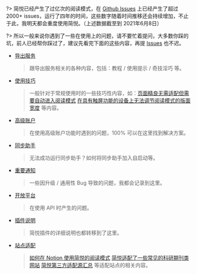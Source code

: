 ?> 简悦已经产生了过亿次的阅读模式，在 [Github Issues](https://github.com/Kenshin/simpread/issues) 上已经产生了超过 2000+ issues，运行了四年的时间，这些数字随着时间推移还会持续增加，不止于此，我明天都会重度使用简悦。（上述数据截至到 2021年6月8日）

?> 所以一般来说你遇到了一些在使用上的问题，请不要忙着提问，大多数你踩的坑，前人已经帮你踩过了，建议先看完下面的这些内容，再提 [Issues](https://github.com/kenshin/simpread/issues/new) 也不迟。

* [导出服务](https://github.com/Kenshin/simpread/discussions/categories/服务)

  > 跟导出服务相关的各种内容，包括：教程 / 使用提示 / 奇技淫巧 等。
* [使用技巧](https://github.com/Kenshin/simpread/discussions/categories/使用技巧)

  > 一般针对于常规使用时的一些技巧性内容，如：[页面精良无需适配但需要自动进入阅读模式](https://github.com/Kenshin/simpread/discussions/2117) [在具有触屏功能的设备上无法调节阅读模式的版面宽度](https://github.com/Kenshin/simpread/discussions/2088) 等内容。
* [高级账户](https://github.com/Kenshin/simpread/discussions/categories/高级账户)

  > 在使用高级账户功能时遇到的问题，100% 可以在这里找到解决方案。
* [同步助手](https://github.com/Kenshin/simpread/discussions/categories/同步助手)

  > 无法成功运行同步助手？如何将同步助手加入自启动等。
* [重要通知](https://github.com/Kenshin/simpread/discussions/categories/重要通知)

  > 一些因升级 / 通用性 Bug 导致的问题，我都会记录到这里。
* [开放平台](https://github.com/Kenshin/simpread/discussions/categories/Developer)

  > 在使用 API 时产生的问题。
* [插件说明](https://github.com/Kenshin/simpread/discussions/categories/插件说明)

  > 简悦插件的详细说明也都转移到了这里。
* [站点适配](https://github.com/Kenshin/simpread/discussions/categories/站点适配)

  > [如何在 Notion 使用简悦的阅读模式](https://github.com/Kenshin/simpread/discussions/2106) [简悦适配了一些常见的科研期刊类网站](https://github.com/Kenshin/simpread/discussions/2103)  [简悦第三方适配源汇总](https://github.com/Kenshin/simpread/discussions/2287) 等适配站点的相关内容。

